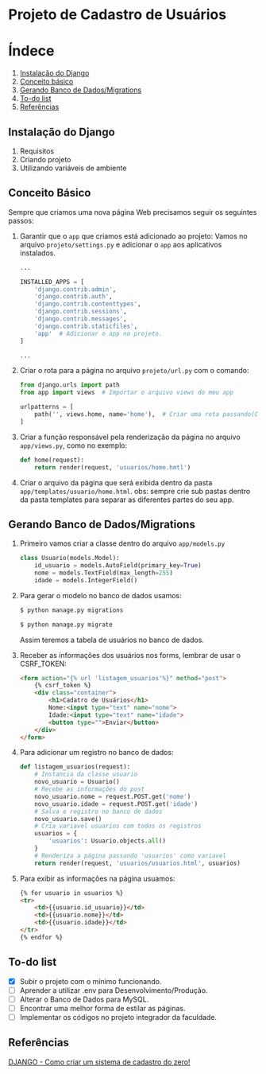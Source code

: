 # Projeto de Cadastro de Usuários



# Índece

1. [Instalação do Django](#instalacao)
2. [Conceito básico](#basico)
3. [Gerando Banco de Dados/Migrations](#bancodados)
4. [To-do list](#todo)
5. [Referências](#referencias)

<div id="instalacao"/>

## Instalação do Django

1. Requisitos
2. Criando projeto
3. Utilizando variáveis de ambiente


<div id="basico" />

## Conceito Básico

Sempre que criamos uma nova página Web precisamos seguir os seguintes passos:

1. Garantir que o `app` que criamos está adicionado ao projeto:
    Vamos no arquivo `projeto/settings.py` e adicionar o `app` aos aplicativos instalados.
    ```python
    ...

    INSTALLED_APPS = [
        'django.contrib.admin',
        'django.contrib.auth',
        'django.contrib.contenttypes',
        'django.contrib.sessions',
        'django.contrib.messages',
        'django.contrib.staticfiles',
        'app'  # Adicionar o app no projeto.
    ]

    ...
    ```

2. Criar o rota para a página no arquivo `projeto/url.py` com o comando:
    ```python
    from django.urls import path
    from app import views  # Importar o arquivo views do meu app

    urlpatterns = [
        path('', views.home, name='home'),  # Criar uma rota passando(Caminho, Função, Nome do caminho)
    ]
    ```

3. Criar a função responsável pela renderização da página no arquivo `app/views.py`, como no exemplo:
    ```python
    def home(request):
        return render(request, 'usuarios/home.hmtl')
    ```

4. Criar o arquivo da página que será exibida dentro da pasta `app/templates/usuario/home.html`. obs: sempre crie sub pastas dentro da pasta templates para separar as diferentes partes do seu app.

<div id="bancodados"/>

## Gerando Banco de Dados/Migrations

1. Primeiro vamos criar a classe dentro do arquivo `app/models.py`
    ```python
    class Usuario(models.Model):
        id_usuario = models.AutoField(primary_key=True)
        nome = models.TextField(max_length=255)
        idade = models.IntegerField()
    ```

2. Para gerar o modelo no banco de dados usamos:
    ```bash
    $ python manage.py migrations

    $ python manage.py migrate
    ```
    Assim teremos a tabela de usuários no banco de dados.

3. Receber as informações dos usuários nos forms, lembrar de usar o CSRF_TOKEN:
    ```html
    <form action="{% url 'listagem_usuarios'%}" method="post">
        {% csrf_token %}
        <div class="container">
            <h1>Cadatro de Usuários</h1>
            Nome:<input type="text" name="nome">
            Idade:<input type="text" name="idade">
            <button type="">Enviar</button>
        </div>
    </form>
    ```

4. Para adicionar um registro no banco de dados:
    ```python
    def listagem_usuarios(request):
        # Instancia da classe usuario
        novo_usuario = Usuario()
        # Recebe as informações do post
        novo_usuario.nome = request.POST.get('nome')
        novo_usuario.idade = request.POST.get('idade')
        # Salva o registro no banco de dados
        novo_usuario.save()
        # Cria variavel usuarios com todos os registros
        usuarios = {
            'usuarios': Usuario.objects.all()
        }
        # Renderiza a página passando 'usuarios' como variavel
        return render(request, 'usuarios/usuarios.html', usuarios)
    ```

5. Para exibir as informações na página usuamos:
    ```html
    {% for usuario in usuarios %}
    <tr>
        <td>{{usuario.id_usuario}}</td>
        <td>{{usuario.nome}}</td>
        <td>{{usuario.idade}}</td>
    </tr>
    {% endfor %}
    ```

<div id="todo" />

## To-do list

- [x] Subir o projeto com o mínimo funcionando.
- [ ] Aprender a utilizar .env para Desenvolvimento/Produção.
- [ ] Alterar o Banco de Dados para MySQL.
- [ ] Encontrar uma melhor forma de estilar as páginas.
- [ ] Implementar os códigos no projeto integrador da faculdade. 

<div id="referencias"/>

## Referências

[DJANGO - Como criar um sistema de cadastro do zero!](https://youtu.be/-m5ywU8SW9E?si=oQPDXJPUFNoZpR6U)
